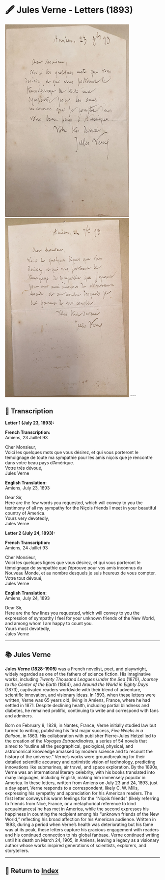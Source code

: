 # 🖋️ Jules Verne - Letters (1893)

<img src="assets/Verne_Letter_1.jpg" alt="Verne Letter July 23, 1893" style="max-width: 80%; height: auto;"/>
<img src="assets/Verne_Letter_2.jpg" alt="Verne Letter July 24, 1893" style="max-width: 80%; height: auto;"/>
---

## 📜 Transcription

**Letter 1 (July 23, 1893):**  

**French Transcription:**  
Amiens, 23 Juillet 93  

Cher Monsieur,  
Voici les quelques mots que vous désirez, et qui vous porteront le témoignage de toute ma sympathie pour les amis niçois que je rencontre dans votre beau pays d’Amérique.  
Votre très dévoué,  
Jules Verne  

**English Translation:**  
Amiens, July 23, 1893  

Dear Sir,  
Here are the few words you requested, which will convey to you the testimony of all my sympathy for the Niçois friends I meet in your beautiful country of America.  
Yours very devotedly,  
Jules Verne  

**Letter 2 (July 24, 1893):**  

**French Transcription:**  
Amiens, 24 Juillet 93  

Cher Monsieur,  
Voici les quelques lignes que vous désirez, et qui vous porteront le témoignage de sympathie que j’éprouve pour vos amis inconnus du Nouveau Monde, et au nombre desquels je suis heureux de vous compter.  
Votre tout dévoué,  
Jules Verne  

**English Translation:**  
Amiens, July 24, 1893  

Dear Sir,  
Here are the few lines you requested, which will convey to you the expression of sympathy I feel for your unknown friends of the New World, and among whom I am happy to count you.  
Yours most devotedly,  
Jules Verne  

---

## 📚 Jules Verne

**Jules Verne (1828–1905)** was a French novelist, poet, and playwright, widely regarded as one of the fathers of science fiction. His imaginative works, including *Twenty Thousand Leagues Under the Sea* (1870), *Journey to the Center of the Earth* (1864), and *Around the World in Eighty Days* (1873), captivated readers worldwide with their blend of adventure, scientific innovation, and visionary ideas. In 1893, when these letters were written, Verne was 65 years old, living in Amiens, France, where he had settled in 1871. Despite declining health, including partial blindness and diabetes, he remained prolific, continuing to write and correspond with fans and admirers.

Born on February 8, 1828, in Nantes, France, Verne initially studied law but turned to writing, publishing his first major success, *Five Weeks in a Balloon*, in 1863. His collaboration with publisher Pierre-Jules Hetzel led to the creation of the *Voyages Extraordinaires*, a series of 54 novels that aimed to “outline all the geographical, geological, physical, and astronomical knowledge amassed by modern science and to recount the history of the universe.” Verne’s works were groundbreaking for their detailed scientific accuracy and optimistic vision of technology, predicting innovations like submarines, air travel, and space exploration. By the 1890s, Verne was an international literary celebrity, with his books translated into many languages, including English, making him immensely popular in America. In these letters, written from Amiens on July 23 and 24, 1893, just a day apart, Verne responds to a correspondent, likely C. W. Mills, expressing his sympathy and appreciation for his American readers. The first letter conveys his warm feelings for the “Niçois friends” (likely referring to friends from Nice, France, or a metaphorical reference to kind acquaintances) he has met in America, while the second expresses his happiness in counting the recipient among his “unknown friends of the New World,” reflecting his broad affection for his American audience. Written in 1893, during a period when Verne’s health was deteriorating but his fame was at its peak, these letters capture his gracious engagement with readers and his continued connection to his global fanbase. Verne continued writing until his death on March 24, 1905, in Amiens, leaving a legacy as a visionary author whose works inspired generations of scientists, explorers, and storytellers.

---

## 🔗 Return to [Index](index.md)